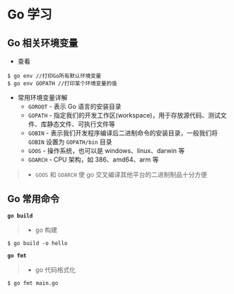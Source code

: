 # Go 学习

## Go 相关环境变量

* 查看

``` shell
$ go env //打印Go所有默认环境变量
$ go env GOPATH //打印某个环境变量的值
```
* 常用环境变量详解
  * `GOROOT` - 表示 Go 语言的安装目录
  * `GOPATH` - 指定我们的开发工作区(workspace)，用于存放源代码、测试文件、库静态文件、可执行文件等
  * `GOBIN` - 表示我们开发程序编译后二进制命令的安装目录，一般我们将 `GOBIN` 设置为 `GOPATH/bin` 目录
  * `GOOS` - 操作系统，也可以是 windows、linux、darwin 等
  * `GOARCH` - CPU 架构，如 386、amd64、arm 等
> * `GOOS` 和 `GOARCH` 使 go 交叉编译其他平台的二进制制品十分方便

## Go 常用命令

**`go build`**
> * go 构建

``` shell
$ go build -o hello
```

**`go fmt`**
> * go 代码格式化

``` shell
$ go fmt main.go
```
